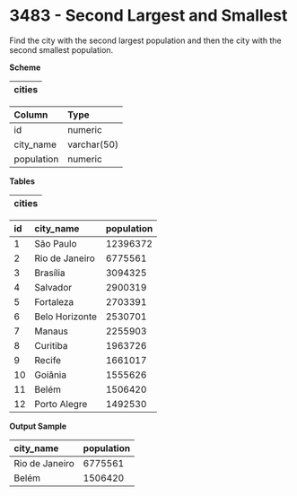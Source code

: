 # 3483 - Second Largest and Smallest

Find the city with the second largest population and then the city with the second smallest population.

**Scheme**

| cities |
|:------:|

| Column	    | Type        |
|:--------------|:------------|
| id	        | numeric     |
| city_name	    | varchar(50) |
| population	| numeric     |

**Tables**

| cities |
|:------:|

| id    | city_name	        | population |
|:------|:------------------|:-----------|
| 1	    | São Paulo	        | 12396372   |
| 2	    | Rio de Janeiro	| 6775561    |
| 3	    | Brasília	        | 3094325    |
| 4	    | Salvador	        | 2900319    |
| 5	    | Fortaleza	        | 2703391    |
| 6	    | Belo Horizonte	| 2530701    |
| 7	    | Manaus	        | 2255903    |
| 8	    | Curitiba	        | 1963726    |
| 9	    | Recife	        | 1661017    |
| 10    | Goiânia	        | 1555626    |
| 11    | Belém	            | 1506420    |
| 12    | Porto Alegre	    | 1492530    |

**Output Sample**

| city_name	     | population |
|:---------------|:-----------|
| Rio de Janeiro | 6775561    |
| Belém	         | 1506420    |